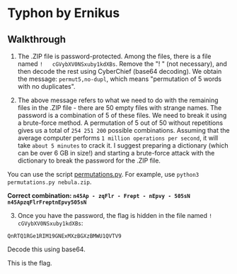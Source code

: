 # Typhon by Ernikus
## Walkthrough

1. The .ZIP file is password-protected.
Among the files, there is a file named `!   cGVybXV0NSxuby1kdXBs`. Remove the "!   " (not necessary), and then decode the rest using CyberChief (base64 decoding). We obtain the message: `permut5,no-dupl`, which means "permutation of 5 words with no duplicates".

2. The above message refers to what we need to do with the remaining files in the .ZIP file - there are 50 empty files with strange names. The password is a combination of 5 of these files. We need to break it using a brute-force method. A permutation of 5 out of 50 without repetitions gives us a total of `254 251 200` possible combinations. Assuming that the average computer performs `1 million operations per second`, it will take `about 5 minutes` to crack it. I suggest preparing a dictionary (which can be over 6 GB in size!) and starting a brute-force attack with the dictionary to break the password for the .ZIP file.

You can use the script [permutations.py](files/permutations.py). For example, use `python3 permutations.py nebula.zip`.

**Correct combination: `n45Ap - zqFlr - Frept - nEpvy - 505sN`
`n45ApzqFlrFreptnEpvy505sN`**

3. Once you have the password, the flag is hidden in the file named `!   cGVybXV0NSxuby1kdXBs`:

`QnRTQ1RGe1RIM19GNExMXzBGXzBMWU1QVTV9`

Decode this using base64.

This is the flag.